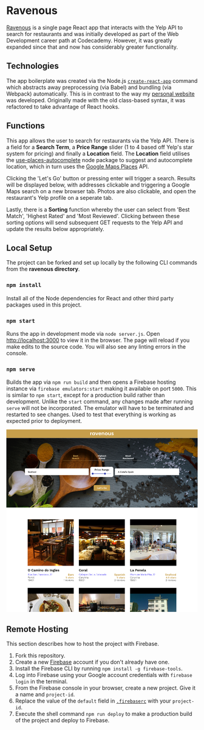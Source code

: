# Ravenous

[Ravenous](https://www.lucasoconnell.net/ravenous) is a single page React app that interacts with the Yelp API to search for restaurants and was initially developed as part of the Web Development career path at Codecademy. However, it was greatly expanded since that and now has considerably greater functionality.


## Technologies

The app boilerplate was created via the Node.js [`create-react-app`](https://reactjs.org/docs/create-a-new-react-app.html#create-react-app) command which abstracts away preprocessing (via Babel) and bundling (via Webpack) automatically. This is in contrast to the way my [personal website](https://www.lucasoconnell.net/) was developed. Originally made with the old class-based syntax, it was refactored to take advantage of React hooks.


## Functions

This app allows the user to search for restaurants via the Yelp API. There is a field for a **Search Term**, a **Price Range** slider (1 to 4 based off Yelp's star system for pricing) and finally a **Location** field. The **Location** field utilises the [use-places-autocomplete](https://www.npmjs.com/package/use-places-autocomplete) node package to suggest and autocomplete location, which in turn uses the [Google Maps Places](https://developers.google.com/maps/documentation/javascript/places) API.

Clicking the 'Let's Go' button or pressing enter will trigger a search. Results will be displayed below, with addresses clickable and triggering a Google Maps search on a new browser tab. Photos are also clickable, and open the restaurant's Yelp profile on a seperate tab.

Lastly, there is a **Sorting** function whereby the user can select from 'Best Match', 'Highest Rated' and 'Most Reviewed'. Clicking between these sorting options will send subsequent GET requests to the Yelp API and update the results below appropriately.


## Local Setup

The project can be forked and set up locally by the following CLI commands from the **ravenous directory**.

### `npm install`

Install all of the Node dependencies for React and other third party packages used in this project.

### `npm start`

Runs the app in development mode via `node server.js`. Open [http://localhost:3000](http://localhost:3000) to view it in the browser. The page will reload if you make edits to the source code. You will also see any linting errors in the console.

### `npm serve`

Builds the app via `npm run build` and then opens a Firebase hosting instance via `firebase emulators:start` making it available on port `5000`. This is similar to `npm start`, except for a production build rather than development. Unlike the `start` command, any changes made after running `serve` will not be incorporated. The emulator will have to be terminated and restarted to see changes. Used to test that everything is working as expected prior to deployment.


![Ravenous Screenshot](./Ravenous%20Screenshot.png?raw=true)

## Remote Hosting

This section describes how to host the project with Firebase.

1. Fork this repository.
2. Create a new [Firebase](https://firebase.google.com/) account if you don't already have one.
3. Install the Firebase CLI by running `npm install -g firebase-tools`.
4. Log into Firebase using your Google account credentials with `firebase login` in the terminal.
5. From the Firebase console in your browser, create a new project. Give it a name and `project-id`.
6. Replace the value of the `default` field in [`.firebaserc`](https://github.com/Isoaxe/ravenous/blob/master/.firebaserc#L3) with your `project-id`.
7. Execute the shell command `npm run deploy` to make a production build of the project and deploy to Firebase.